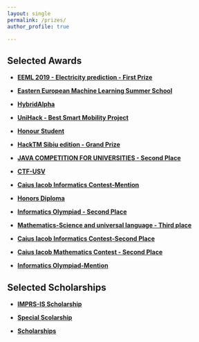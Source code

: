 ```yaml
---
layout: single
permalink: /prizes/
author_profile: true

---
```


## Selected Awards

-  **[EEML 2019 - Electricity prediction - First Prize](https://merceaotniel.github.io/eeml2019kaggle/)**

-  **[Eastern European Machine Learning Summer School](https://merceaotniel.github.io/eeml/)**

-  **[HybridAlpha](https://merceaotniel.github.io/safestreet/hybridprize/)**

-  **[UniHack - Best Smart Mobility Project ](https://merceaotniel.github.io/unihackprize/)**

-  **[Honour Student](https://merceaotniel.github.io/honorstudentprize/)**

-  **[HackTM Sibiu edition - Grand Prize ](https://merceaotniel.github.io/hacktmprize/)**

-  **[JAVA COMPETITION FOR UNIVERSITIES - Second Place](https://merceaotniel.github.io/javacompetitionprize/)**
 
-  **[CTF-USV](https://merceaotniel.github.io/ctfusvprize/)**

-  **[Caius Iacob Informatics Contest-Mention ](https://merceaotniel.github.io/caiusiacobinformaticsmentionprize/)**

-  **[Honors Diploma](https://merceaotniel.github.io/honordiplomaprize/)**

-  **[Informatics Olympiad - Second Place ](https://merceaotniel.github.io/informaticsolympiadsecond/)**

-  **[Mathematics-Science and universal language - Third place ](https://merceaotniel.github.io/mathematicsscienceprize/)**

-  **[Caius Iacob Informatics Contest-Second Place ](https://merceaotniel.github.io/caiusiacobinformaticssecond/)**

-  **[Caius Iacob Mathematics Contest - Second Place ](https://merceaotniel.github.io/caiusiacobmathematics/)**

-  **[Informatics Olympiad-Mention ](https://merceaotniel.github.io/informaticsolympiadmention/)**


## Selected Scholarships

- **[IMPRS-IS Scholarship ](https://merceaotniel.github.io/imprsisscholarship/)**

- **[Special Scolarship ](https://merceaotniel.github.io/specialscholarship/)**

- **[Scholarships ](https://merceaotniel.github.io/scholarships/)**

